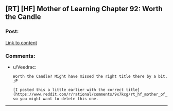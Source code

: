 ## [RT] [HF] Mother of Learning Chapter 92: Worth the Candle

### Post:

[Link to content]()

### Comments:

- u/Veedrac:
  ```
  Worth the Candle? Might have missed the right title there by a bit. ;P

  [I posted this a little earlier with the correct title](https://www.reddit.com/r/rational/comments/9x7kcg/rt_hf_mother_of_learning_chapter_92_the_scramble/), so you might want to delete this one.
  ```

---


